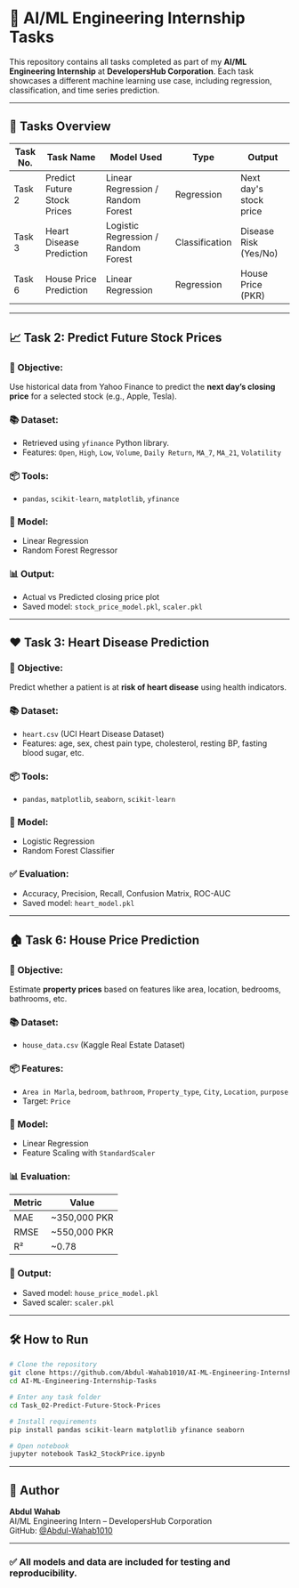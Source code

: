 
# 🧠 AI/ML Engineering Internship Tasks

This repository contains all tasks completed as part of my **AI/ML Engineering Internship** at **DevelopersHub Corporation**. Each task showcases a different machine learning use case, including regression, classification, and time series prediction.

---

## 📁 Tasks Overview

| Task No. | Task Name                       | Model Used                      | Type           | Output                  |
|----------|----------------------------------|----------------------------------|----------------|--------------------------|
| Task 2   | Predict Future Stock Prices      | Linear Regression / Random Forest | Regression     | Next day's stock price   |
| Task 3   | Heart Disease Prediction         | Logistic Regression / Random Forest | Classification | Disease Risk (Yes/No)    |
| Task 6   | House Price Prediction           | Linear Regression               | Regression     | House Price (PKR)       |

---

## 📈 Task 2: Predict Future Stock Prices

### 🎯 Objective:
Use historical data from Yahoo Finance to predict the **next day’s closing price** for a selected stock (e.g., Apple, Tesla).

### 📚 Dataset:
- Retrieved using `yfinance` Python library.
- Features: `Open`, `High`, `Low`, `Volume`, `Daily Return`, `MA_7`, `MA_21`, `Volatility`

### 📦 Tools:
- `pandas`, `scikit-learn`, `matplotlib`, `yfinance`

### 🧠 Model:
- Linear Regression
- Random Forest Regressor

### 📊 Output:
- Actual vs Predicted closing price plot
- Saved model: `stock_price_model.pkl`, `scaler.pkl`

---

## ❤️ Task 3: Heart Disease Prediction

### 🎯 Objective:
Predict whether a patient is at **risk of heart disease** using health indicators.

### 📚 Dataset:
- `heart.csv` (UCI Heart Disease Dataset)
- Features: age, sex, chest pain type, cholesterol, resting BP, fasting blood sugar, etc.

### 📦 Tools:
- `pandas`, `matplotlib`, `seaborn`, `scikit-learn`

### 🧠 Model:
- Logistic Regression
- Random Forest Classifier

### ✅ Evaluation:
- Accuracy, Precision, Recall, Confusion Matrix, ROC-AUC
- Saved model: `heart_model.pkl`

---

## 🏠 Task 6: House Price Prediction

### 🎯 Objective:
Estimate **property prices** based on features like area, location, bedrooms, bathrooms, etc.

### 📚 Dataset:
- `house_data.csv` (Kaggle Real Estate Dataset)

### 📦 Features:
- `Area in Marla`, `bedroom`, `bathroom`, `Property_type`, `City`, `Location`, `purpose`
- Target: `Price`

### 🧠 Model:
- Linear Regression
- Feature Scaling with `StandardScaler`

### 📊 Evaluation:
| Metric | Value |
|--------|-------|
| MAE    | ~350,000 PKR |
| RMSE   | ~550,000 PKR |
| R²     | ~0.78         |

### 💾 Output:
- Saved model: `house_price_model.pkl`
- Saved scaler: `scaler.pkl`

---

## 🛠️ How to Run

```bash
# Clone the repository
git clone https://github.com/Abdul-Wahab1010/AI-ML-Engineering-Internship-Tasks.git
cd AI-ML-Engineering-Internship-Tasks

# Enter any task folder
cd Task_02-Predict-Future-Stock-Prices

# Install requirements
pip install pandas scikit-learn matplotlib yfinance seaborn

# Open notebook
jupyter notebook Task2_StockPrice.ipynb
```

---

## 👤 Author

**Abdul Wahab**  
AI/ML Engineering Intern – DevelopersHub Corporation  
GitHub: [@Abdul-Wahab1010](https://github.com/Abdul-Wahab1010)

---

### ✅ All models and data are included for testing and reproducibility.
